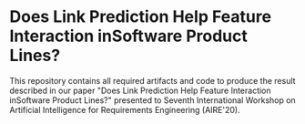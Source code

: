 # Does Link Prediction Help Feature Interaction inSoftware Product Lines?
This repository contains all required artifacts and code to produce the result described in 
our paper "Does Link Prediction Help Feature Interaction inSoftware Product Lines?" presented to 
Seventh International Workshop on Artificial Intelligence for Requirements Engineering (AIRE'20).


